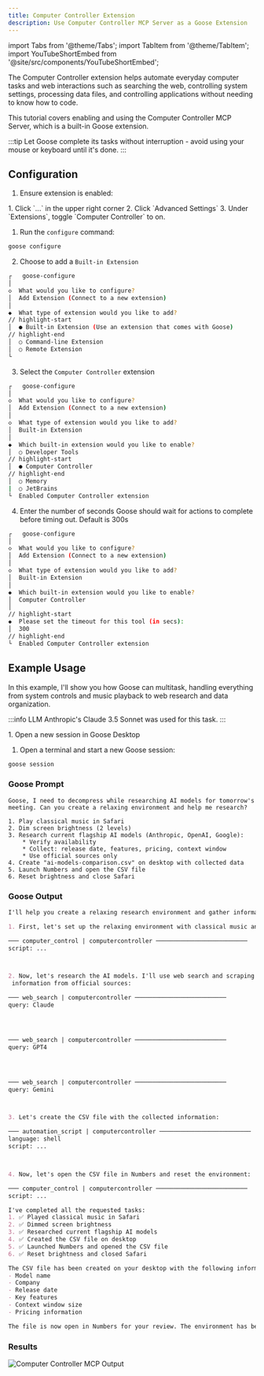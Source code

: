 ```yaml
---
title: Computer Controller Extension
description: Use Computer Controller MCP Server as a Goose Extension
---
```


import Tabs from '@theme/Tabs';
import TabItem from '@theme/TabItem';
import YouTubeShortEmbed from '@site/src/components/YouTubeShortEmbed';

<YouTubeShortEmbed videoUrl="https://www.youtube.com/embed/EuMzToNOQtw" />

The Computer Controller extension helps automate everyday computer tasks and web interactions such as searching the web, controlling system settings, processing data files, and controlling applications without needing to know how to code.

This tutorial covers enabling and using the Computer Controller MCP Server, which is a built-in Goose extension.

:::tip
Let Goose complete its tasks without interruption - avoid using your mouse or keyboard until it's done.
:::

## Configuration

1. Ensure extension is enabled:

<Tabs groupId="interface">
  <TabItem value="ui" label="Goose Desktop" default>
  1. Click `...` in the upper right corner
  2. Click `Advanced Settings`
  3. Under `Extensions`, toggle `Computer Controller` to on.
  </TabItem>
  <TabItem value="cli" label="Goose CLI">

  1. Run the `configure` command:
  ```sh
  goose configure
  ```

  2. Choose to add a `Built-in Extension`
  ```sh
  ┌   goose-configure 
  │
  ◇  What would you like to configure?
  │  Add Extension (Connect to a new extension) 
  │
  ◆  What type of extension would you like to add?
  // highlight-start    
  │  ● Built-in Extension (Use an extension that comes with Goose)
  // highlight-end  
  │  ○ Command-line Extension 
  │  ○ Remote Extension 
  └  
  ```

  3. Select the `Computer Controller` extension
  ```sh
  ┌   goose-configure 
  │
  ◇  What would you like to configure?
  │  Add Extension (Connect to a new extension) 
  │
  ◇  What type of extension would you like to add?
  │  Built-in Extension 
  │
  ◆  Which built-in extension would you like to enable?
  │  ○ Developer Tools 
  // highlight-start
  │  ● Computer Controller 
  // highlight-end
  │  ○ Memory 
  |  ○ JetBrains
  └  Enabled Computer Controller extension
  ```

  4. Enter the number of seconds Goose should wait for actions to complete before timing out. Default is 300s
  ```sh
  ┌   goose-configure 
  │
  ◇  What would you like to configure?
  │  Add Extension (Connect to a new extension) 
  │
  ◇  What type of extension would you like to add?
  │  Built-in Extension 
  │
  ◆  Which built-in extension would you like to enable?
  │  Computer Controller 
  │  
  // highlight-start
  ◆  Please set the timeout for this tool (in secs):
  │  300
  // highlight-end  
  └  Enabled Computer Controller extension
  ```  
  </TabItem>
</Tabs>

## Example Usage

In this example, I'll show you how Goose can multitask, handling everything from system controls and music playback to web research and data organization.

:::info LLM
Anthropic's Claude 3.5 Sonnet was used for this task.
:::

<Tabs groupId="interface">
  <TabItem value="ui" label="Goose Desktop" default>
   1. Open a new session in Goose Desktop
  </TabItem>
  <TabItem value="cli" label="Goose CLI">

  1. Open a terminal and start a new Goose session:

  ```sh
  goose session
  ```

  </TabItem>
</Tabs>

### Goose Prompt
```
Goose, I need to decompress while researching AI models for tomorrow's meeting. Can you create a relaxing environment and help me research?

1. Play classical music in Safari
2. Dim screen brightness (2 levels)
3. Research current flagship AI models (Anthropic, OpenAI, Google):
    * Verify availability
    * Collect: release date, features, pricing, context window
    * Use official sources only
4. Create "ai-models-comparison.csv" on desktop with collected data
5. Launch Numbers and open the CSV file
6. Reset brightness and close Safari
```

### Goose Output
```md
I'll help you create a relaxing research environment and gather information about AI models. I'll break this down into steps:

1. First, let's set up the relaxing environment with classical music and dimmed screen:

─── computer_control | computercontroller ──────────────────────────
script: ...



2. Now, let's research the AI models. I'll use web search and scraping to gather
 information from official sources:

─── web_search | computercontroller ──────────────────────────
query: Claude




─── web_search | computercontroller ──────────────────────────
query: GPT4




─── web_search | computercontroller ──────────────────────────
query: Gemini



3. Let's create the CSV file with the collected information:

─── automation_script | computercontroller ──────────────────────────
language: shell
script: ...



4. Now, let's open the CSV file in Numbers and reset the environment:

─── computer_control | computercontroller ──────────────────────────
script: ...

I've completed all the requested tasks:
1. ✅ Played classical music in Safari
2. ✅ Dimmed screen brightness
3. ✅ Researched current flagship AI models
4. ✅ Created the CSV file on desktop
5. ✅ Launched Numbers and opened the CSV file
6. ✅ Reset brightness and closed Safari

The CSV file has been created on your desktop with the following information for each model:
- Model name
- Company
- Release date
- Key features
- Context window size
- Pricing information

The file is now open in Numbers for your review. The environment has been reset to normal settings. Is there anything specific about any of the models you'd like me to elaborate on?
```

### Results
![Computer Controller MCP Output](../assets/guides/computer-controller-csv-result.png)